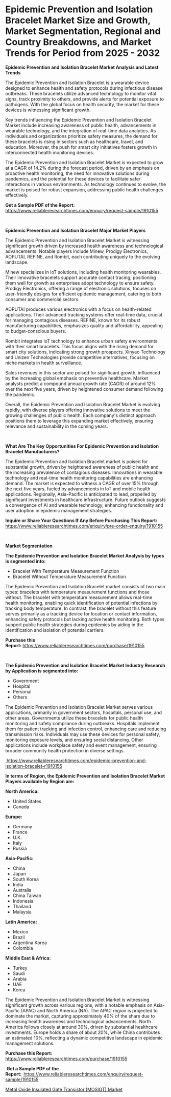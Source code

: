 <p><h1>Epidemic Prevention and Isolation Bracelet Market Size and Growth, Market Segmentation, Regional and Country Breakdowns, and Market Trends for Period from 2025 -  2032</h1></p><p><strong>Epidemic Prevention and Isolation Bracelet Market Analysis and Latest Trends</strong></p>
<p><p>The Epidemic Prevention and Isolation Bracelet is a wearable device designed to enhance health and safety protocols during infectious disease outbreaks. These bracelets utilize advanced technology to monitor vital signs, track proximity to others, and provide alerts for potential exposure to pathogens. With the global focus on health security, the market for these devices is witnessing significant growth.</p><p>Key trends influencing the Epidemic Prevention and Isolation Bracelet Market include increasing awareness of public health, advancements in wearable technology, and the integration of real-time data analytics. As individuals and organizations prioritize safety measures, the demand for these bracelets is rising in sectors such as healthcare, travel, and education. Moreover, the push for smart city initiatives fosters growth in interconnected health monitoring devices.</p><p>The Epidemic Prevention and Isolation Bracelet Market is expected to grow at a CAGR of 14.2% during the forecast period, driven by an emphasis on proactive health monitoring, the need for innovative solutions during pandemics, and the potential for these devices to facilitate safer interactions in various environments. As technology continues to evolve, the market is poised for robust expansion, addressing public health challenges effectively.</p></p>
<p><strong>Get a Sample PDF of the Report:&nbsp;</strong> <a href="https://www.reliableresearchtimes.com/enquiry/request-sample/1910155?utm_campaign=2740&utm_medium=2&utm_source=Github&utm_content=ia&utm_term=07042025&utm_id=epidemic-prevention-and-isolation-bracelet">https://www.reliableresearchtimes.com/enquiry/request-sample/1910155</a></p>
<p>&nbsp;</p>
<p><strong>Epidemic Prevention and Isolation Bracelet Major Market Players</strong></p>
<p><p>The Epidemic Prevention and Isolation Bracelet Market is witnessing significant growth driven by increased health awareness and technological advancements. Notable players include Minew, Prodigy Electronics, AOPUTAI, REFINE, and Rombit, each contributing uniquely to the evolving landscape.</p><p>Minew specializes in IoT solutions, including health monitoring wearables. Their innovative bracelets support accurate contact tracing, positioning them well for growth as enterprises adopt technology to ensure safety. Prodigy Electronics, offering a range of electronic solutions, focuses on user-friendly designs for efficient epidemic management, catering to both consumer and commercial sectors.</p><p>AOPUTAI produces various electronics with a focus on health-related applications. Their advanced tracking systems offer real-time data, crucial for managing contagious diseases. REFINE, known for its robust manufacturing capabilities, emphasizes quality and affordability, appealing to budget-conscious buyers.</p><p>Rombit integrates IoT technology to enhance urban safety environments with their smart bracelets. This focus aligns with the rising demand for smart city solutions, indicating strong growth prospects. Xinyao Technology and Unizen Technologies provide competitive alternatives, focusing on niche markets in health surveillance.</p><p>Sales revenues in this sector are poised for significant growth, influenced by the increasing global emphasis on preventive healthcare. Market analysts predict a compound annual growth rate (CAGR) of around 12% over the next five years, driven by heightened consumer demand following the pandemic.</p><p>Overall, the Epidemic Prevention and Isolation Bracelet Market is evolving rapidly, with diverse players offering innovative solutions to meet the growing challenges of public health. Each company's distinct approach positions them to leverage this expanding market effectively, ensuring relevance and sustainability in the coming years.</p></p>
<p>&nbsp;</p>
<p><strong>What Are The Key Opportunities For Epidemic Prevention and Isolation Bracelet Manufacturers?</strong></p>
<p><p>The Epidemic Prevention and Isolation Bracelet market is poised for substantial growth, driven by heightened awareness of public health and the increasing prevalence of contagious diseases. Innovations in wearable technology and real-time health monitoring capabilities are enhancing demand. The market is expected to witness a CAGR of over 15% through the next five years, fueled by advancements in IoT and mobile health applications. Regionally, Asia-Pacific is anticipated to lead, propelled by significant investments in healthcare infrastructure. Future outlook suggests a convergence of AI and wearable technology, enhancing functionality and user adoption in epidemic management strategies.</p></p>
<p><strong>Inquire or Share Your Questions If Any Before Purchasing This Report:</strong> <a href="https://www.reliableresearchtimes.com/enquiry/pre-order-enquiry/1910155?utm_campaign=2740&utm_medium=2&utm_source=Github&utm_content=ia&utm_term=07042025&utm_id=epidemic-prevention-and-isolation-bracelet">https://www.reliableresearchtimes.com/enquiry/pre-order-enquiry/1910155</a></p>
<p>&nbsp;</p>
<p><strong>Market Segmentation</strong></p>
<p><strong>The Epidemic Prevention and Isolation Bracelet Market Analysis by types is segmented into:</strong></p>
<p><ul><li>Bracelet With Temperature Measurement Function</li><li>Bracelet Without Temperature Measurement Function</li></ul></p>
<p><p>The Epidemic Prevention and Isolation Bracelet market consists of two main types: bracelets with temperature measurement functions and those without. The bracelet with temperature measurement allows real-time health monitoring, enabling quick identification of potential infections by tracking body temperature. In contrast, the bracelet without this feature serves primarily as a tracking device for location or contact information, enhancing safety protocols but lacking active health monitoring. Both types support public health strategies during epidemics by aiding in the identification and isolation of potential carriers.</p></p>
<p><strong>Purchase this Report:&nbsp;</strong><a href="https://www.reliableresearchtimes.com/purchase/1910155?utm_campaign=2740&utm_medium=2&utm_source=Github&utm_content=ia&utm_term=07042025&utm_id=epidemic-prevention-and-isolation-bracelet">https://www.reliableresearchtimes.com/purchase/1910155</a></p>
<p>&nbsp;</p>
<p><strong>The Epidemic Prevention and Isolation Bracelet Market Industry Research by Application is segmented into:</strong></p>
<p><ul><li>Government</li><li>Hospital</li><li>Personal</li><li>Others</li></ul></p>
<p><p>The Epidemic Prevention and Isolation Bracelet Market serves various applications, primarily in government sectors, hospitals, personal use, and other areas. Governments utilize these bracelets for public health monitoring and safety compliance during outbreaks. Hospitals implement them for patient tracking and infection control, enhancing care and reducing transmission risks. Individuals may use these devices for personal safety, monitoring exposure levels, and ensuring social distancing. Other applications include workplace safety and event management, ensuring broader community health protection in diverse settings.</p></p>
<p><a href="https://www.reliableresearchtimes.com/epidemic-prevention-and-isolation-bracelet-r1910155?utm_campaign=2740&utm_medium=2&utm_source=Github&utm_content=ia&utm_term=07042025&utm_id=epidemic-prevention-and-isolation-bracelet">&nbsp;https://www.reliableresearchtimes.com/epidemic-prevention-and-isolation-bracelet-r1910155</a></p>
<p><strong>In terms of Region, the Epidemic Prevention and Isolation Bracelet Market Players available by Region are:</strong></p>
<p>
    <p> <strong> North America: </strong>
        <ul>
            <li>United States</li>
            <li>Canada</li>
        </ul>
        </p> 
    <p> <strong> Europe: </strong>
        <ul>
            <li>Germany</li>
            <li>France</li>
            <li>U.K.</li>
            <li>Italy</li>
            <li>Russia</li>
        </ul>
        </p> 
    <p> <strong> Asia-Pacific: </strong>
        <ul>
            <li>China</li>
            <li>Japan</li>
            <li>South Korea</li>
            <li>India</li>
            <li>Australia</li>
            <li>China Taiwan</li>
            <li>Indonesia</li>
            <li>Thailand</li>
            <li>Malaysia</li>
        </ul>
        </p> 
    <p> <strong> Latin America: </strong>
        <ul>
            <li>Mexico</li>
            <li>Brazil</li>
            <li>Argentina Korea</li>
            <li>Colombia</li>
        </ul>
        </p> 
    <p> <strong> Middle East & Africa: </strong>
        <ul>
            <li>Turkey</li>
            <li>Saudi</li>
            <li>Arabia</li>
            <li>UAE</li>
            <li>Korea</li>
        </ul>
    </p>
    </p>
<p><p>The Epidemic Prevention and Isolation Bracelet Market is witnessing significant growth across various regions, with a notable emphasis on Asia-Pacific (APAC) and North America (NA). The APAC region is projected to dominate the market, capturing approximately 40% of the share due to increasing health awareness and technological advancements. North America follows closely at around 30%, driven by substantial healthcare investments. Europe holds a share of about 20%, while China contributes an estimated 10%, reflecting a dynamic competitive landscape in epidemic management solutions.</p></p>
<p><strong>Purchase this Report: </strong><a href="https://www.reliableresearchtimes.com/purchase/1910155?utm_campaign=2740&utm_medium=2&utm_source=Github&utm_content=ia&utm_term=07042025&utm_id=epidemic-prevention-and-isolation-bracelet">https://www.reliableresearchtimes.com/purchase/1910155</a></p>
<p>&nbsp;<strong>Get a Sample PDF of the Report:&nbsp;&nbsp;</strong><a href="https://www.reliableresearchtimes.com/enquiry/request-sample/1910155?utm_campaign=2740&utm_medium=2&utm_source=Github&utm_content=ia&utm_term=07042025&utm_id=epidemic-prevention-and-isolation-bracelet">https://www.reliableresearchtimes.com/enquiry/request-sample/1910155</a></p>
<p><strong></strong></p>
<p><p><a href="https://github.com/djembashote/Market-Research-Report-List-1/blob/main/metal-oxide-insulated-gate-transistor-mosigt-market.md?utm_campaign=2740&utm_medium=2&utm_source=Github&utm_content=ia&utm_term=07042025&utm_id=epidemic-prevention-and-isolation-bracelet">Metal Oxide Insulated Gate Transistor (MOSIGT) Market</a></p></p>